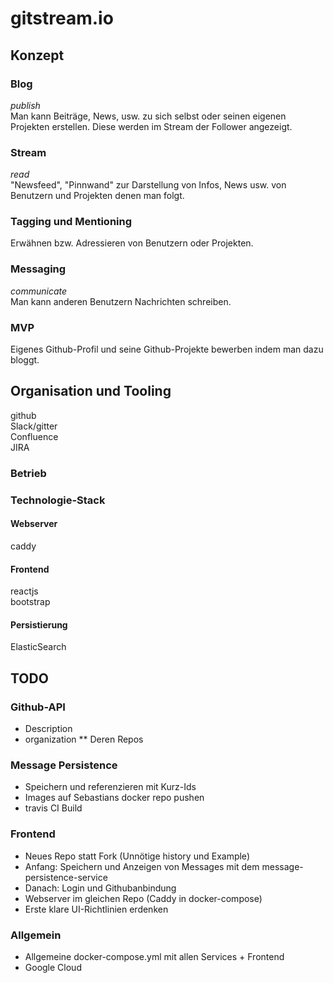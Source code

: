 # gitstream.io

## Konzept

### Blog
*publish*  
Man kann Beiträge, News, usw. zu sich selbst oder seinen eigenen Projekten erstellen. Diese werden im Stream der Follower angezeigt.

### Stream
*read*  
"Newsfeed", "Pinnwand" zur Darstellung von Infos, News usw. von Benutzern und Projekten denen man folgt.

### Tagging und Mentioning
Erwähnen bzw. Adressieren von Benutzern oder Projekten.

### Messaging
*communicate*  
Man kann anderen Benutzern Nachrichten schreiben.

### MVP
Eigenes Github-Profil und seine Github-Projekte bewerben indem man dazu bloggt.

## Organisation und Tooling
github  
Slack/gitter  
Confluence  
JIRA  

### Betrieb

### Technologie-Stack

#### Webserver
caddy

#### Frontend
reactjs  
bootstrap

#### Persistierung
ElasticSearch

## TODO

### Github-API
 * Description
 * organization
 ** Deren Repos
 

### Message Persistence
 * Speichern und referenzieren mit Kurz-Ids
 * Images auf Sebastians docker repo pushen
 * travis CI Build

### Frontend
  * Neues Repo statt Fork (Unnötige history und Example)
  * Anfang: Speichern und Anzeigen von Messages mit dem message-persistence-service
  * Danach: Login und Githubanbindung
  * Webserver im gleichen Repo (Caddy in docker-compose)
  * Erste klare UI-Richtlinien erdenken

### Allgemein
  * Allgemeine docker-compose.yml mit allen Services + Frontend
  * Google Cloud
